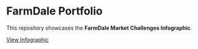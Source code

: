 # FarmDale Portfolio

This repository showcases the **FarmDale Market Challenges Infographic**.

[View Infographic](index.html)


